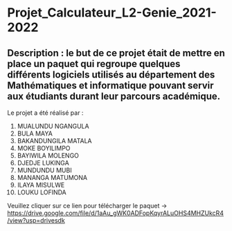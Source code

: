 # Projet_Calculateur_L2-Genie_2021-2022
## Description : le but de ce projet était de mettre en place un paquet qui regroupe quelques différents logiciels utilisés au département des Mathématiques et informatique pouvant servir aux étudiants durant leur parcours académique.

Le projet a été réalisé par :
   1. MUALUNDU NGANGULA
   2. BULA MAYA
   3. BAKANDUNGILA MATALA
   4. MOKE BOYILIMPO
   5. BAYIWILA MOLENGO
   6. DJEDJE LUKINGA
   7. MUNDUNDU MUBI
   8. MANANGA MATUMONA
   9. ILAYA MISULWE
   10. LOUKU LOFINDA

Veuillez cliquer sur ce lien pour télécharger le paquet -> https://drive.google.com/file/d/1aAu_gWK0ADFopKqyrALuOHS4MHZUkcR4/view?usp=drivesdk
